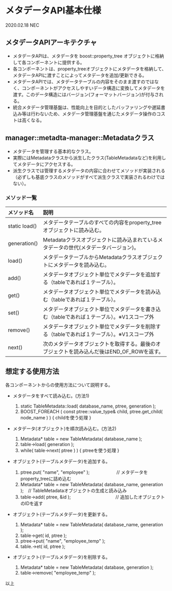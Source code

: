 
# メタデータAPI基本仕様

2020.02.18 NEC

## メタデータAPIアーキテクチャ
* メタデータAPIは、メタデータを boost::property_tree オブジェクトに格納して各コンポーネントに提供する。
* 各コンポーネントは、property_treeオブジェクトにメタデータを格納して、メタデータAPIに渡すことによってメタデータを追加/更新できる。
* メタデータAPIでは、メタデータテーブルの内容をそのまま渡すのではなく、コンポーネントがアクセスしやすいデータ構造に変換してメタデータを渡す。このデータ構造にはバージョン(フォーマットバージョン)が付与される。
* 統合メタデータ管理基盤は、性能向上を目的としたバッファリングや遅延書込み等は行わないため、メタデータ管理基盤を通じたメタデータ操作のコストは高くなる。

## manager::metadta-manager::Metadataクラス

* メタデータを管理する基本的なクラス。
* 実際にはMetadataクラスから派生したクラス(TableMetadataなど)を利用してメタデータにアクセスする。
* 派生クラスでは管理するメタデータの内容に合わせてメソッドが実装される（必ずしも基底クラスのメソッドがすべて派生クラスで実装されるわけではない）。

### メソッド一覧

|メソッド名|説明|
|:---------|:---|
|static load()|メタデータテーブルのすべての内容をproperty_treeオブジェクトに読み込む。|
|generation()|Metadataクラスオブジェクトに読み込まれているメタデータの世代(メタデータバージョン)。|
|load()|メタデータテーブルからMetadataクラスオブジェクトにメタデータを読み込む。|
|add()|メタデータオブジェクト単位でメタデータを追加する（tableであれば１テーブル）。|
|get()|メタデータオブジェクト単位でメタデータを読み込む（tableであれば１テーブル）。|
|set()|メタデータオブジェクト単位でメタデータを書き込む（tableであれば１テーブル）。※V1スコープ外|
|remove()|メタデータオブジェクト単位でメタデータを削除する（tableであれば１テーブル）。※V1スコープ外|
|next()|次のメタデータオブジェクトを取得する。最後のオブジェクトを読み込んだ後はEND_OF_ROWを返す。|

## 想定する使用方法
各コンポーネントからの使用方法について説明する。
* メタデータをすべて読み込む。(方法1)
   1. static TableMetadata::load( database_name, ptree, generation );
   1. BOOST_FOREACH ( const ptree::value_type& child, ptree.get_child( node_name ) ) { childを使う処理 }

* メタデータ(オブジェクト)を順次読み込む。(方法2)
  1. Metadata* table = new TableMetadata( database_name );
  1. table->load( generation );
  1. while( table->next( ptree ) ) { ptreeを使う処理 }

* オブジェクト(テーブルメタデータ)を追加する。
  1. ptree.put( "name", "employee" );　　　　　　// メタデータをproperty_treeに詰め込む
  1. Metadata* table = new TableMetadata( database_name, generation );　// TableMetadataオブジェクトの生成と読み込み
  1. table->add( ptree, &id );　　　　　　　　　　// 追加したオブジェクトのIDを返す

* オブジェクト(テーブルメタデータ)を更新する。
  1. Metadata* table = new TableMetadata( database_name, generation );
  1. table->get( id, ptree );
  1. ptree->put( "name", "employee_temp" );
  1. table.->et( id, ptree );

* オブジェクト(テーブルメタデータ)を削除する。
  1. Metadata* table = new TableMetadata( database, generation );
  1. table->remove( "employee_temp" );

以上
